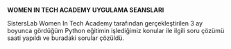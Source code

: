 **WOMEN IN TECH ACADEMY UYGULAMA SEANSLARI**

SistersLab Women In Tech Academy tarafından gerçekleştirilen 3 ay boyunca gördüğüm Python eğitimin işlediğimiz konular ile ilgili soru çözümü saati yapıldı ve buradaki sorular çözüldü.
